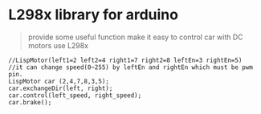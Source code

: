 # L298x library for arduino

> provide some useful function make it easy to control car with DC motors use L298x

````
//LispMotor(left1=2 left2=4 right1=7 right2=8 leftEn=3 rightEn=5)
//it can change speed(0~255) by leftEn and rightEn which must be pwm pin.
LispMotor car (2,4,7,8,3,5);
car.exchangeDir(left, right);
car.control(left_speed, right_speed);
car.brake();
````
